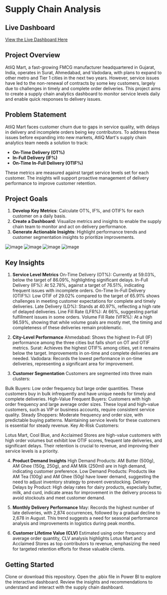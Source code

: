 # Supply Chain Analysis

## Live Dashboard
[View the Live Dashboard Here](https://app.powerbi.com/view?r=eyJrIjoiMWZhNTg2ZjQtMzhkOS00OTVmLWJjZDMtYTIxM2NiZmZmNjVlIiwidCI6ImZlMzQ2NjBjLWI3MjgtNDI0NC05MDRhLTUwNDg4MTNjZjIzMCJ9&pageName=5d5e5d762697add52859)

## Project Overview
AtliQ Mart, a fast-growing FMCG manufacturer headquartered in Gujarat, India, operates in Surat, Ahmedabad, and Vadodara, with plans to expand to other metro and Tier 1 cities in the next two years. However, service issues have led to the non-renewal of contracts by some key customers, largely due to challenges in timely and complete order deliveries. This project aims to create a supply chain analytics dashboard to monitor service levels daily and enable quick responses to delivery issues.

## Problem Statement
AtliQ Mart faces customer churn due to gaps in service quality, with delays in delivery and incomplete orders being key contributors. To address these issues before expanding into new markets, AtliQ Mart's supply chain analytics team needs a solution to track:
- **On-Time Delivery (OT%)**
- **In-Full Delivery (IF%)**
- **On-Time In-Full Delivery (OTIF%)**

These metrics are measured against target service levels set for each customer. The insights will support proactive management of delivery performance to improve customer retention.

## Project Goals
1. **Develop Key Metrics**: Calculate OT%, IF%, and OTIF% for each customer on a daily basis.
2. **Create a Dashboard**: Visualize metrics and insights to enable the supply chain team to monitor and act on delivery performance.
3. **Generate Actionable Insights**: Highlight performance trends and customer segmentation insights to prioritize improvements.

![image](https://github.com/user-attachments/assets/59123c86-e91c-4e3d-8e4c-0bdf73f1973d) ![image](https://github.com/user-attachments/assets/a1e24771-77be-43e1-bcf1-d1485055992a) ![image](https://github.com/user-attachments/assets/8df47a69-6483-4ffd-b1b7-652a123e193b)  ![image](https://github.com/user-attachments/assets/e692b002-e593-41ec-92fb-bb5737dfc0a7)

## Key Insights

1. **Service Level Metrics**
On-Time Delivery (OT%): Currently at 59.03%, below the target of 86.09%, highlighting significant delays.
In-Full Delivery (IF%): At 52.78%, against a target of 76.51%, indicating frequent issues with incomplete orders.
On-Time In-Full Delivery (OTIF%): Low OTIF of 29.02% compared to the target of 65.91% shows challenges in meeting customer expectations for complete and timely deliveries.
Late Delivery (LD%): Stands at 40.97%, reflecting a high rate of delayed deliveries.
Line Fill Rate (LFR%): At 66%, suggesting partial fulfillment issues in some orders.
Volume Fill Rate (VFR%): At a high 96.59%, showing that while volume goals are mostly met, the timing and completeness of these deliveries remain problematic.

2. **City-Level Performance**
Ahmedabad: Shows the highest In-Full (IF) performance among the three cities but falls short on OT and OTIF metrics.
Surat: Achieves the highest OTIF% among cities, yet it remains below the target. Improvements in on-time and complete deliveries are needed.
Vadodara: Records the lowest performance in on-time deliveries, representing a significant area for improvement.

3. **Customer Segmentation**
Customers are segmented into three main clusters:

Bulk Buyers: Low order frequency but large order quantities. These customers buy in bulk infrequently and have unique needs for timely and complete deliveries.
High-Value Frequent Buyers: Customers with high order frequency and large average order sizes. These loyal and high-value customers, such as VIP or business accounts, require consistent service quality.
Steady Shoppers: Moderate frequency and order size, with predictable buying patterns. Maintaining service levels for these customers is essential for steady revenue.
Key At-Risk Customers:

Lotus Mart, Cool Blue, and Acclaimed Stores are high-value customers with high order volumes but exhibit low OTIF scores, frequent late deliveries, and significant delays. Their retention is crucial to revenue, and improving their service levels is a priority.

4. **Product Demand Insights**
High Demand Products: AM Butter (500g), AM Ghee (150g, 250g), and AM Milk (250ml) are in high demand, indicating customer preference.
Low Demand Products: Products like AM Tea (100g) and AM Ghee (50g) have lower demand, suggesting the need to adjust inventory strategy to prevent overstocking.
Delivery Delays by Product: High delay rates for dairy products, especially butter, milk, and curd, indicate areas for improvement in the delivery process to avoid stockouts and meet customer demand.

5. **Monthly Delivery Performance**
May: Records the highest number of late deliveries, with 2,874 occurrences, followed by a gradual decline to 2,678 in August. This trend suggests a need for seasonal performance analysis and improvements in logistics during peak months.

6. **Customer Lifetime Value (CLV)**
Estimated using order frequency and average order quantity, CLV analysis highlights Lotus Mart and Acclaimed Stores as top contributors to revenue, emphasizing the need for targeted retention efforts for these valuable clients.

## Getting Started

Clone or download this repository.
Open the .pbix file in Power BI to explore the interactive dashboard.
Review the insights and recommendations to understand and interact with the supply chain dashboard.

